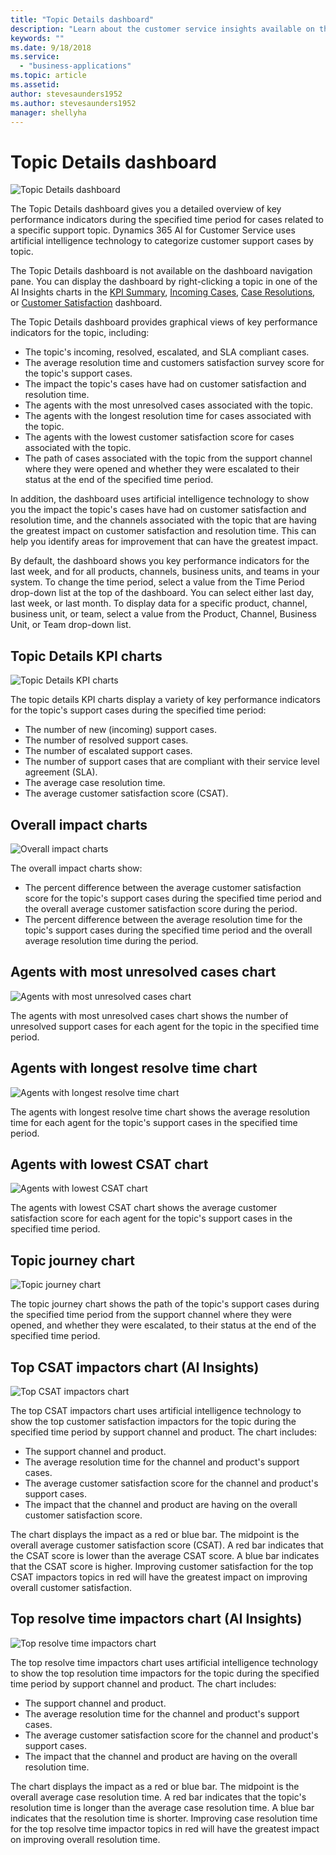 ```yaml
---
title: "Topic Details dashboard"
description: "Learn about the customer service insights available on the Topic Details dashboard​."
keywords: ""
ms.date: 9/18/2018
ms.service:
  - "business-applications"
ms.topic: article
ms.assetid: 
author: stevesaunders1952
ms.author: stevesaunders1952
manager: shellyha
---
```


# Topic Details dashboard

![Topic Details dashboard](media/ai-csi-topic-details-dash.png)

The Topic Details dashboard gives you a detailed overview of key performance indicators during the specified time period for cases related to a specific support topic. Dynamics 365 AI for Customer Service uses artificial intelligence technology to categorize customer support cases by topic.

The Topic Details dashboard is not available on the dashboard navigation pane. You can display the dashboard by right-clicking a topic in one of the AI Insights charts in the [KPI Summary](ai-csi-dash-kpi-summary.md), [Incoming Cases](ai-csi-dash-incoming-cases.md), [Case Resolutions](ai-csi-dash-case-resolutions.md), or [Customer Satisfaction](ai-csi-dash-CSAT.md) dashboard.

The Topic Details dashboard provides graphical views of key performance indicators for the topic, including:

* The topic's incoming, resolved, escalated, and SLA compliant cases.
* The average resolution time and customers satisfaction survey score for the topic's support cases.
* The impact the topic's cases have had on customer satisfaction and resolution time.
* The agents with the most unresolved cases associated with the topic.
* The agents with the longest resolution time for cases associated with the topic.
* The agents with the lowest customer satisfaction score for cases associated with the topic.
* The path of cases associated with the topic from the support channel where they were opened and whether they were escalated to their status at the end of the specified time period.

In addition, the dashboard uses artificial intelligence technology to show you the impact the topic's cases have had on customer satisfaction and resolution time, and the channels associated with the topic that are having the greatest impact on customer satisfaction and resolution time. This can help you identify areas for improvement that can have the greatest impact.

By default, the dashboard shows you key performance indicators for the last week, and for all products, channels, business units, and teams in your system. To change the time period, select a value from the Time Period drop-down list at the top of the dashboard. You can select either last day, last week, or last month. To display data for a specific product, channel, business unit, or team, select a value from the Product, Channel, Business Unit, or Team drop-down list.

## Topic Details KPI charts

![Topic Details KPI charts](media/ai-csi-topic-details-kpi-charts.png)

The topic details KPI charts display a variety of key performance indicators for the topic's support cases during the specified time period:

* The number of new (incoming) support cases.
* The number of resolved support cases.
* The number of escalated support cases.
* The number of support cases that are compliant with their service level agreement (SLA).
* The average case resolution time.
* The average customer satisfaction score (CSAT).

## Overall impact charts

![Overall impact charts](media/ai-csi-overall-impact.png)

The overall impact charts show:

* The percent difference between the average customer satisfaction score for the topic's support cases during the specified time period and the overall average customer satisfaction score during the period.
* The percent difference between the average resolution time for the topic's support cases during the specified time period and the overall average resolution time during the period.

## Agents with most unresolved cases chart

![Agents with most unresolved cases chart](media/ai-csi-agents-unresolved.png)

The agents with most unresolved cases chart shows the number of unresolved support cases for each agent for the topic in the specified time period.

## Agents with longest resolve time chart

![Agents with longest resolve time chart](media/ai-csi-agents-resolve-time.png)

The agents with longest resolve time chart shows the average resolution time for each agent for the topic's support cases in the specified time period.

## Agents with lowest CSAT chart

![Agents with lowest CSAT chart](media/ai-csi-lowest-CSAT.png)

The agents with lowest CSAT chart shows the average customer satisfaction score for each agent for the topic's support cases in the specified time period.

## Topic journey chart

![Topic journey chart](media/ai-csi-topic-journey.png)

The topic journey chart shows the path of the topic's support cases during the specified time period from the support channel where they were opened, and whether they were escalated, to their status at the end of the specified time period.

## Top CSAT impactors chart (AI Insights)

![Top CSAT impactors chart](media/ai-csi-top-CSAT-impactors.png)

The top CSAT impactors chart uses artificial intelligence technology to show the top customer satisfaction impactors for the topic during the specified time period by support channel and product. The chart includes:

* The support channel and product.
* The average resolution time for the channel and product's support cases.
* The average customer satisfaction score for the channel and product's support cases.
* The impact that the channel and product are having on the overall customer satisfaction score.

The chart displays the impact as a red or blue bar. The midpoint is the overall average customer satisfaction score (CSAT). A red bar indicates that the CSAT score is lower than the average CSAT score. A blue bar indicates that the CSAT score is higher. Improving customer satisfaction for the top CSAT impactors topics in red will have the greatest impact on improving overall customer satisfaction.

## Top resolve time impactors chart (AI Insights)

![Top resolve time impactors chart](media/ai-csi-top-resolve-time-impactors.png)

The top resolve time impactors chart uses artificial intelligence technology to show the top resolution time impactors for the topic during the specified time period by support channel and product. The chart includes:

* The support channel and product.
* The average resolution time for the channel and product's support cases.
* The average customer satisfaction score for the channel and product's support cases.
* The impact that the channel and product are having on the overall resolution time.

The chart displays the impact as a red or blue bar. The midpoint is the overall average case resolution time. A red bar indicates that the topic's resolution time is longer than the average case resolution time. A blue bar indicates that the resolution time is shorter. Improving case resolution time for the top resolve time impactor topics in red will have the greatest impact on improving overall resolution time.